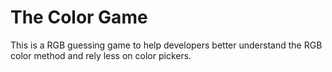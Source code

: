 # The Color Game

This is a RGB guessing game to help developers better understand the RGB color method and rely less on color pickers.
